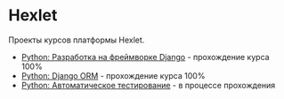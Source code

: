 # Hexlet
Проекты курсов платформы Hexlet.
+ [Python: Разработка на фреймворке Django](https://ru.hexlet.io/courses/python-django-basics) - прохождение курса 100%
+ [Python: Django ORM](https://ru.hexlet.io/courses/python-django-orm) - прохождение курса 100%
+ [Python: Автоматическое тестирование](https://ru.hexlet.io/courses/python-testing) - в процессе прохождения